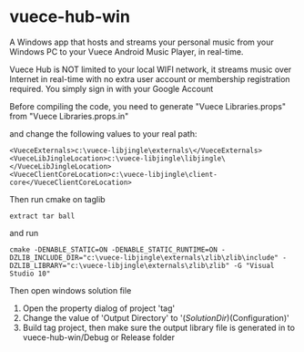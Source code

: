# vuece-hub-win
A Windows app that hosts and streams your personal music from your Windows PC to your Vuece Android Music Player, in real-time. 

Vuece Hub is NOT limited to your local WIFI network, it streams music over Internet in real-time with no extra user account or membership registration required. You simply sign in with your Google Account

Before compiling the code, you need to generate "Vuece Libraries.props" from "Vuece Libraries.props.in"

and change the following values to your real path:

    <VueceExternals>c:\vuece-libjingle\externals\</VueceExternals>
    <VueceLibJingleLocation>c:\vuece-libjingle\libjingle\</VueceLibJingleLocation>
    <VueceClientCoreLocation>c:\vuece-libjingle\client-core</VueceClientCoreLocation>

Then run cmake on taglib

    extract tar ball

and run

    cmake -DENABLE_STATIC=ON -DENABLE_STATIC_RUNTIME=ON -DZLIB_INCLUDE_DIR="c:\vuece-libjingle\externals\zlib\zlib\include" -DZLIB_LIBRARY="c:\vuece-libjingle\externals\zlib\zlib" -G "Visual Studio 10"

Then open windows solution file

1. Open the property dialog of project 'tag'
2. Change the value of 'Output Directory' to '$(SolutionDir)$(Configuration)\'
3. Build tag project, then make sure the output library file is generated in to vuece-hub-win/Debug or Release folder
